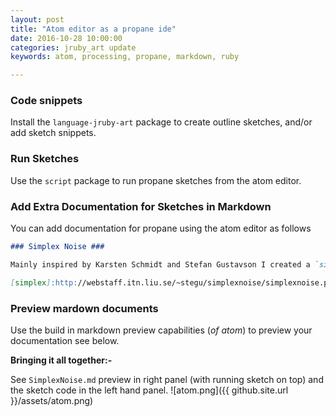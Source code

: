 ```yaml
---
layout: post
title: "Atom editor as a propane ide"
date: 2016-10-28 10:00:00
categories: jruby_art update
keywords: atom, processing, propane, markdown, ruby

---
```

### Code snippets ###

Install the `language-jruby-art` package to create outline sketches, and/or add sketch snippets.

### Run Sketches ###

Use the `script` package to run propane sketches from the atom editor.

### Add Extra Documentation for Sketches in Markdown ###

You can add documentation for propane using the atom editor as follows
```markdown
### Simplex Noise ###

Mainly inspired by Karsten Schmidt and Stefan Gustavson I created a `simplex_noise` library for propane (mainly in java) but I tweeked the example to work in ruby. Read more from [Stefan Gustavson][simplex] who created the java code. Kudos to Karsten Schmidt for the test code (vanilla processing not ruby version)

[simplex]:http://webstaff.itn.liu.se/~stegu/simplexnoise/simplexnoise.pdf

```
### Preview mardown documents ###

Use the build in markdown preview capabilities (_of atom_) to preview your documentation see below.


__Bringing it all together:-__

See `SimplexNoise.md` preview in right panel (with running sketch on top) and the sketch code in the left hand panel.
![atom.png]({{ github.site.url }}/assets/atom.png)
